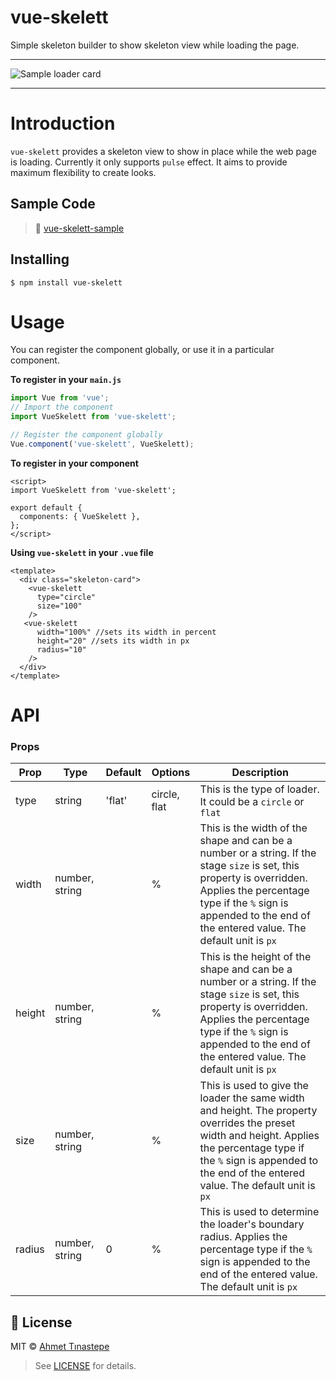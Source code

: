 # vue-skelett

Simple skeleton builder to show skeleton view while loading the page.

---

![Sample loader card](https://media.giphy.com/media/RoU6BrMT316gTLh5f1/giphy.gif)

---

# Introduction

`vue-skelett` provides a skeleton view to show in place while the web page is loading. Currently it only supports `pulse` effect. It aims to provide maximum flexibility to create looks.

## Sample Code

> 🚨 [vue-skelett-sample](https://gist.github.com/tinas/47b507f7c796377c81804692a1b72c4f)

## Installing

```
$ npm install vue-skelett
```

# Usage
You can register the component globally, or use it in a particular component.

**To register in your `main.js`**
```javascript
import Vue from 'vue';
// Import the component
import VueSkelett from 'vue-skelett';

// Register the component globally
Vue.component('vue-skelett', VueSkelett);
```

**To register in your component**
```vue
<script>
import VueSkelett from 'vue-skelett';

export default {
  components: { VueSkelett },
};
</script>
```

**Using `vue-skelett` in your `.vue` file**

```vue
<template>
  <div class="skeleton-card">
    <vue-skelett
      type="circle"
      size="100"
    />
   <vue-skelett
      width="100%" //sets its width in percent
      height="20" //sets its width in px
      radius="10"
    />
  </div>
</template>
```


# API

### Props

|Prop|Type|Default|Options|Description|
|---|---|---|---|---|
|type|string|'flat'|circle, flat|This is the type of loader. It could be a `circle` or `flat`|
|width|number, string||%|This is the width of the shape and can be a number or a string. If the stage `size` is set, this property is overridden. Applies the percentage type if the `%` sign is appended to the end of the entered value. The default unit is `px`|
|height|number, string||%|This is the height of the shape and can be a number or a string. If the stage `size` is set, this property is overridden. Applies the percentage type if the `%` sign is appended to the end of the entered value. The default unit is `px`|
|size|number, string||%|This is used to give the loader the same width and height. The property overrides the preset width and height. Applies the percentage type if the `%` sign is appended to the end of the entered value. The default unit is `px`|
|radius|number, string|0|%|This is used to determine the loader's boundary radius. Applies the percentage type if the `%` sign is appended to the end of the entered value. The default unit is `px`|


## 🔑 License

MIT © [Ahmet Tınastepe](https://github.com/tinas)

> See [LICENSE](LICENSE) for details.